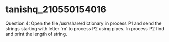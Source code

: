 # tanishq_210550154016
Question 4: Open the file /usr/share/dictionary in process P1 and send the strings starting with letter 'm' to process P2 using pipes. In process P2 find and print the length of string.
